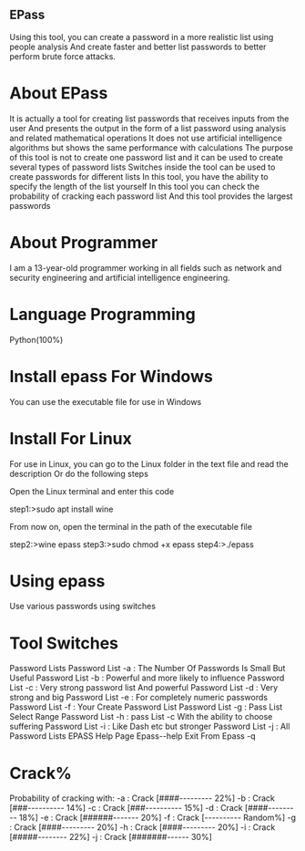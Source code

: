 ## EPass
Using this tool, you can create a password in a more realistic list using people analysis
And create faster and better list passwords to better perform brute force attacks.
# About EPass
It is actually a tool for creating list passwords that receives inputs from the user
And presents the output in the form of a list password using analysis and related mathematical operations
It does not use artificial intelligence algorithms but shows the same performance with calculations
The purpose of this tool is not to create one password list and it can be used to create several types of password lists
Switches inside the tool can be used to create passwords for different lists
In this tool, you have the ability to specify the length of the list yourself
In this tool you can check the probability of cracking each password list
And this tool provides the largest passwords
# About Programmer
I am a 13-year-old programmer working in all fields such as network and security engineering and artificial intelligence engineering.
# Language Programming
Python(100%)
# Install epass For Windows
You can use the executable file for use in Windows
# Install For Linux
For use in Linux, you can go to the Linux folder in the text file and read the description
Or do the following steps

Open the Linux terminal and enter this code
 
 step1:>sudo apt install wine
 
 From now on, open the terminal in the path of the executable file
 
 step2:>wine epass
 step3:>sudo chmod +x epass
 step4:>./epass
 
 # Using epass
 Use various passwords using switches
 
 # Tool Switches
Password Lists
Password List -a : The Number Of Passwords Is Small But Useful
Password List -b : Powerful and more likely to influence
Password List -c : Very strong password list And powerful
Password List -d : Very strong and big
Password List -e : For completely numeric passwords
Password List -f : Your Create Password List
Password List -g : Pass List Select Range
Password List -h : pass List -c With the ability to choose suffering
Password List -i : Like Dash etc but stronger
Password List -j : All Password Lists EPASS
Help Page Epass--help
Exit From Epass -q
 
 # Crack%
  Probability of cracking with:
   -a : Crack [####--------- 22%]
   -b : Crack [###---------- 14%]
   -c : Crack [###---------- 15%]
   -d : Crack [####--------- 18%]
   -e : Crack [######------- 20%]
   -f : Crack [---------- Random%]
   -g : Crack [####--------- 20%]
   -h : Crack [####--------- 20%]
   -i : Crack [#####-------- 22%]
   -j : Crack [#######------ 30%]
